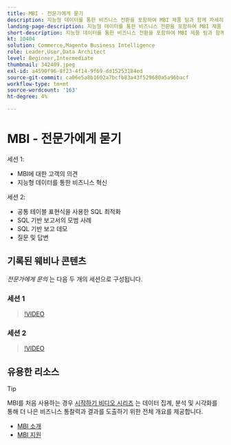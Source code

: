 ```yaml
---
title: MBI - 전문가에게 묻기
description: 지능형 데이터를 통한 비즈니스 전환을 포함하여 MBI 제품 팀과 함께 자세히 살펴보려면 이들 녹화된 웨비나를 시청하십시오.
landing-page-description: 지능형 데이터를 통한 비즈니스 전환을 포함하여 MBI 제품 팀과 함께 자세히 살펴보려면 이들 녹화된 웨비나를 시청하십시오.
short-description: 지능형 데이터를 통한 비즈니스 전환을 포함하여 MBI 제품 팀과 함께 자세히 살펴보려면 이들 녹화된 웨비나를 시청하십시오.
kt: 10404
solution: Commerce,Magento Business Intelligence
role: Leader,User,Data Architect
level: Beginner,Intermediate
thumbnail: 342409.jpeg
exl-id: a4590f96-8f23-4f14-9f69-dd15253184ed
source-git-commit: ca06e5a8b1602a7bcfb83a43f529680a5a96bacf
workflow-type: tm+mt
source-wordcount: '163'
ht-degree: 4%

---
```


# MBI - 전문가에게 묻기

세션 1:

- MBI에 대한 고객의 의견
- 지능형 데이터를 통한 비즈니스 혁신

세션 2:

- 공통 테이블 표현식을 사용한 SQL 최적화
- SQL 기반 보고서의 모범 사례
- SQL 기반 보고 데모
- 질문 및 답변

## 기록된 웨비나 콘텐츠

_전문가에게 문의_ 는 다음 두 개의 세션으로 구성됩니다.

### 세션 1

>[!VIDEO](https://video.tv.adobe.com/v/342409?quality=12&learn=on)

### 세션 2

>[!VIDEO](https://video.tv.adobe.com/v/342410?quality=12&learn=on)

## 유용한 리소스

>[!TIP]
>
>MBI를 처음 사용하는 경우 [시작하기 비디오 시리즈](https://experienceleague.adobe.com/docs/commerce-learn/tutorials/mbi/introduction/1-overview.html) 는 데이터 집계, 분석 및 시각화를 통해 더 나은 비즈니스 통찰력과 결과를 도출하기 위한 전체 개요를 제공합니다.

- [MBI 소개](https://experienceleague.adobe.com/docs/commerce-business-intelligence/mbi/getting-started.html)
- [MBI 지원](https://experienceleague.adobe.com/docs/commerce-knowledge-base/kb/troubleshooting/miscellaneous/mbi-service-policies.html)
